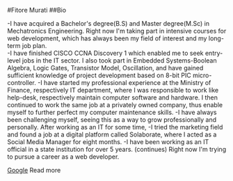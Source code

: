 #Fitore Murati
##Bio


-I have acquired a Bachelor's degree(B.S) and Master degree(M.Sc) in Mechatronics Engineering. Right now I'm taking part in intensive courses for web development, which has always been my field of interest and my long-term job plan.  
-I have finished CISCO CCNA Discovery 1 which enabled me to seek entry-level jobs in the IT sector. I also took part in Embedded Systems-Boolean Algebra, Logic Gates, Transistor Model, Oscillation, and have gained sufficient knowledge of project development based on 8-bit PIC micro-controller. 
-I have started my professional experience at the Ministry of Finance, respectively IT department, where I was responsible to work like help-desk, respectively maintain computer software and hardware. I then continued to work the same job at a privately owned company, thus enable myself to further perfect my computer maintenance skills. 
-I have always been challenging myself, seeing this as a way to grow professionally and personally. After working as an IT for some time, -I tried the marketing field and found a job  at a digital platform called Solaborate, where I acted as a Social Media Manager  for eight months. 
-I have been working as an IT official in a state institution for over 5 years. (continues)
Right now I'm trying to pursue a career as a web developer. 


[Google](https://google.com) Read more